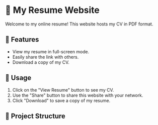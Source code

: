 # 📄 My Resume Website

Welcome to my online resume! This website hosts my CV in PDF format.

## 🚀 Features

- View my resume in full-screen mode.
- Easily share the link with others.
- Download a copy of my CV.

## 📝 Usage

1. Click on the "View Resume" button to see my CV.
2. Use the "Share" button to share this website with your network.
3. Click "Download" to save a copy of my resume.

## 📂 Project Structure

